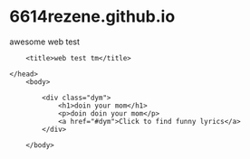 # 6614rezene.github.io
awesome web test

<!DOCTYPE HTML>
<html>
    <head>

        <title>web test tm</title>

    </head>
        <body>
            
            <div class="dym">
                <h1>doin your mom</h1>
                <p>doin doin your mom</p>
                <a href="#dym">Click to find funny lyrics</a>
            </div>
               
        </body>
</html>
